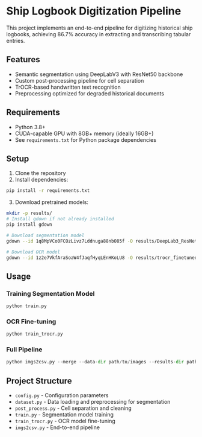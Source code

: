 # Ship Logbook Digitization Pipeline

This project implements an end-to-end pipeline for digitizing historical ship logbooks, achieving 86.7% accuracy in extracting and transcribing tabular entries.

## Features

- Semantic segmentation using DeepLabV3 with ResNet50 backbone
- Custom post-processing pipeline for cell separation
- TrOCR-based handwritten text recognition
- Preprocessing optimized for degraded historical documents

## Requirements

- Python 3.8+
- CUDA-capable GPU with 8GB+ memory (ideally 16GB+)
- See `requirements.txt` for Python package dependencies

## Setup

1. Clone the repository
2. Install dependencies:

```bash
pip install -r requirements.txt
```

3. Download pretrained models:

```bash
mkdir -p results/
# Install gdown if not already installed
pip install gdown

# Download segmentation model
gdown --id 1q8MpVCo0FCOzLivz7Lddnuga88nbO85f -O results/DeepLab3_ResNet50_Tversky_350/best_model.pth

# Download OCR model
gdown --id 1z2e7VkfAraSoaW4fJaqfHyqLEnHKoLU8 -O results/trocr_finetuned_1250/final_model/
```

## Usage

### Training Segmentation Model

```python
python train.py
```

### OCR Fine-tuning

```python
python train_trocr.py
```

### Full Pipeline

```python
python imgs2csv.py --merge --data-dir path/to/images --results-dir path/to/output
```

## Project Structure

- `config.py` - Configuration parameters
- `dataset.py` - Data loading and preprocessing for segmentation
- `post_process.py` - Cell separation and cleaning
- `train.py` - Segmentation model training
- `train_trocr.py` - OCR model fine-tuning
- `imgs2csv.py` - End-to-end pipeline
